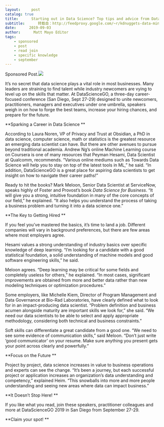 ```yaml
---
layout:     post
catalog: true
title:      Starting out in Data Science? Top tips and advice from DataScienceGO Speakers
subtitle:      转载自：http://feedproxy.google.com/~r/kdnuggets-data-mining-analytics/~3/yxiSMCapbBw/datasciencego-speakers.html
date:      2019-09-03
author:      Matt Mayo Editor
tags:
    - sponsored
    - post
    - read join
    - specific knowledge
    - september
---
```


Sponsored Post.![](http://feedproxy.google.com/images/datasciencego-2019-sep-710.jpg)


It’s no secret that data science plays a vital role in most businesses. Many leaders are straining to find talent while industry newcomers are vying to level up on the skills that matter. At DataScienceGO, a three-day career-focused conference (San Diego, Sept 27-29) designed to unite newcomers, practitioners, managers and executives under one umbrella, speakers weigh in on how to forge the best teams, increase your hiring chances, and prepare for the future.

**Sparking a Career in Data Science **

According to Laura Noren, VP of Privacy and Trust at Obsidian, a PhD in data science, computer science, math or statistics is the greatest resource an emerging data scientist can have. But there are other avenues to pursue beyond traditional academia. Andrew Ng’s online Machine Learning course on Coursera is one of many resources that Peyman Hesami, Data Scientist at Qualcomm, recommends. “Various online mediums such as Towards Data Science will help you to stay on top of the latest tools in ML,” he said. “In addition, DataScienceGO is a great place for aspiring data scientists to get insight on how to navigate their career paths!”

Ready to hit the books? Mark Meloon, Senior Data Scientist at ServiceNow, speaks highly of Foster and Provost’s book *Data Science for Business*. “It will give you a strong, intuitive foundation in many of the core concepts of our field,” he explained. “It also helps you understand the process of taking a business problem and turning it into a data science one.”

**The Key to Getting Hired **

If you feel you’ve mastered the basics, it’s time to land a job. Different companies will vary in background preferences, but there are few areas where most employers agree.

Hesami values a strong understanding of industry basics over specific knowledge of deep learning. “I’m looking for a candidate with a good statistical foundation, a solid understanding of machine models and good software engineering skills,” he said.

Meloon agrees. “Deep learning may be critical for some fields and completely useless for others,” he explained. “In most cases, significant improvements are obtained from more and better data rather than new modeling techniques or optimization procedures.”

Some employers, like Michelle Kiem, Director of Program Management and Data Governance at Bio-Rad Laboratories, have clearly defined what to look for in an impact-producing data scientist. “Problem definition and business acumen alongside maturity are important skills we look for,” she said. “We need our data scientists to be able to select and apply appropriate methodology, considering both technical and business constraints.”

Soft skills can differentiate a great candidate from a good one. “We need to see some evidence of communication skills,” said Meloon. “Don’t just write ‘good communicator’ on your resume. Make sure anything you present gets your point across clearly and powerfully.”

**Focus on the Future **

Project by project, data science increases in value to business operations and experts can see the change. “It’s been a journey, but each successful project or application increases an organization’s data understanding and competency,” explained Heim. “This snowballs into more and more people understanding and seeing new areas where data can impact business.”

**It Doesn’t Stop Here! **

If you like what you read, join these speakers, practitioner colleagues and more at DataScienceGO 2019 in San Diego from September 27-29.

**Claim your spot! **
